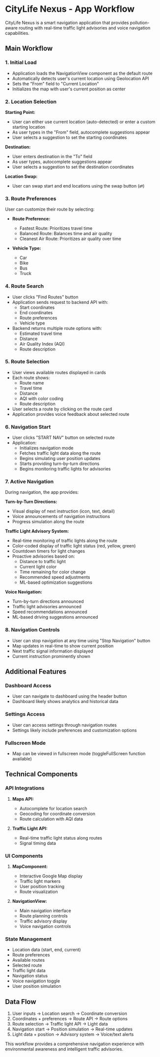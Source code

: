 # CityLife Nexus - App Workflow

CityLife Nexus is a smart navigation application that provides pollution-aware routing with real-time traffic light advisories and voice navigation capabilities.

## Main Workflow

### 1. Initial Load
- Application loads the NavigationView component as the default route
- Automatically detects user's current location using Geolocation API
- Sets the "From" field to "Current Location"
- Initializes the map with user's current position as center

### 2. Location Selection
**Starting Point:**
- User can either use current location (auto-detected) or enter a custom starting location
- As user types in the "From" field, autocomplete suggestions appear
- User selects a suggestion to set the starting coordinates

**Destination:**
- User enters destination in the "To" field
- As user types, autocomplete suggestions appear
- User selects a suggestion to set the destination coordinates

**Location Swap:**
- User can swap start and end locations using the swap button (⇄)

### 3. Route Preferences
User can customize their route by selecting:
- **Route Preference:**
  - Fastest Route: Prioritizes travel time
  - Balanced Route: Balances time and air quality
  - Cleanest Air Route: Prioritizes air quality over time
  
- **Vehicle Type:**
  - Car
  - Bike
  - Bus
  - Truck

### 4. Route Search
- User clicks "Find Routes" button
- Application sends request to backend API with:
  - Start coordinates
  - End coordinates
  - Route preferences
  - Vehicle type
- Backend returns multiple route options with:
  - Estimated travel time
  - Distance
  - Air Quality Index (AQI)
  - Route description

### 5. Route Selection
- User views available routes displayed in cards
- Each route shows:
  - Route name
  - Travel time
  - Distance
  - AQI with color coding
  - Route description
- User selects a route by clicking on the route card
- Application provides voice feedback about selected route

### 6. Navigation Start
- User clicks "START NAV" button on selected route
- Application:
  - Initializes navigation mode
  - Fetches traffic light data along the route
  - Begins simulating user position updates
  - Starts providing turn-by-turn directions
  - Begins monitoring traffic lights for advisories

### 7. Active Navigation
During navigation, the app provides:

**Turn-by-Turn Directions:**
- Visual display of next instruction (icon, text, detail)
- Voice announcements of navigation instructions
- Progress simulation along the route

**Traffic Light Advisory System:**
- Real-time monitoring of traffic lights along the route
- Color-coded display of traffic light status (red, yellow, green)
- Countdown timers for light changes
- Proactive advisories based on:
  - Distance to traffic light
  - Current light color
  - Time remaining for color change
  - Recommended speed adjustments
  - ML-based optimization suggestions

**Voice Navigation:**
- Turn-by-turn directions announced
- Traffic light advisories announced
- Speed recommendations announced
- ML-based driving suggestions announced

### 8. Navigation Controls
- User can stop navigation at any time using "Stop Navigation" button
- Map updates in real-time to show current position
- Next traffic signal information displayed
- Current instruction prominently shown

## Additional Features

### Dashboard Access
- User can navigate to dashboard using the header button
- Dashboard likely shows analytics and historical data

### Settings Access
- User can access settings through navigation routes
- Settings likely include preferences and customization options

### Fullscreen Mode
- Map can be viewed in fullscreen mode (toggleFullScreen function available)

## Technical Components

### API Integrations
1. **Maps API:**
   - Autocomplete for location search
   - Geocoding for coordinate conversion
   - Route calculation with AQI data

2. **Traffic Light API:**
   - Real-time traffic light status along routes
   - Signal timing data

### UI Components
1. **MapComponent:**
   - Interactive Google Map display
   - Traffic light markers
   - User position tracking
   - Route visualization

2. **NavigationView:**
   - Main navigation interface
   - Route planning controls
   - Traffic advisory display
   - Voice navigation controls

### State Management
- Location data (start, end, current)
- Route preferences
- Available routes
- Selected route
- Traffic light data
- Navigation status
- Voice navigation toggle
- User position simulation

## Data Flow
1. User inputs → Location search → Coordinate conversion
2. Coordinates + preferences → Route API → Route options
3. Route selection → Traffic light API → Light data
4. Navigation start → Position simulation → Real-time updates
5. Light data + position → Advisory system → Voice/text alerts

This workflow provides a comprehensive navigation experience with environmental awareness and intelligent traffic advisories.